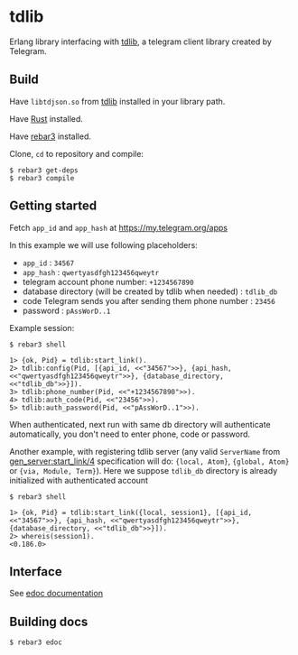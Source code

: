 tdlib
=====

Erlang library interfacing with [tdlib](https://github.com/tdlib/td), a telegram client library created by Telegram.

Build
-----

Have `libtdjson.so` from [tdlib](https://github.com/tdlib/td) installed in your library path.

Have [Rust](https://rustup.rs/) installed.

Have [rebar3](https://www.rebar3.org/) installed.

Clone, `cd` to repository and compile:

    $ rebar3 get-deps
    $ rebar3 compile


Getting started
-----

Fetch `app_id` and `app_hash` at https://my.telegram.org/apps

In this example we will use following placeholders:

 * `app_id` : `34567`
 * `app_hash` : `qwertyasdfgh123456qweytr`
 * telegram account phone number: `+1234567890`
 * database directory (will be created by tdlib when needed) : `tdlib_db`
 * code Telegram sends you after sending them phone number : `23456`
 * password : `pAssWorD..1`

Example session:

    $ rebar3 shell

    1> {ok, Pid} = tdlib:start_link().
    2> tdlib:config(Pid, [{api_id, <<"34567">>}, {api_hash, <<"qwertyasdfgh123456qweytr">>}, {database_directory, <<"tdlib_db">>}]).
    3> tdlib:phone_number(Pid, <<"+1234567890">>).
    4> tdlib:auth_code(Pid, <<"23456">>).
    5> tdlib:auth_password(Pid, <<"pAssWorD..1">>).

When authenticated, next run with same db directory will authenticate automatically, you don't need to enter phone, code or password.

Another example, with registering tdlib server (any valid `ServerName` from [gen_server:start_link/4](http://erlang.org/doc/man/gen_server.html#start_link-4) specification will do: `{local, Atom}`, `{global, Atom}` or `{via, Module, Term}`). Here we suppose `tdlib_db` directory is already initialized with authenticated account

    $ rebar3 shell

    1> {ok, Pid} = tdlib:start_link({local, session1}, [{api_id, <<"34567">>}, {api_hash, <<"qwertyasdfgh123456qweytr">>}, {database_directory, <<"tdlib_db">>}]).
    2> whereis(session1).
    <0.186.0>



Interface
-----

See [edoc documentation](doc/README.md)


Building docs
-----

	$ rebar3 edoc
